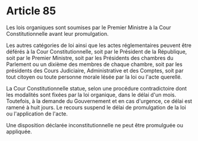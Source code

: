 # Article 85

Les lois organiques sont soumises par le Premier Ministre à la Cour Constitutionnelle avant leur promulgation.

Les autres catégories de loi ainsi que les actes réglementaires peuvent être déférés à la Cour Constitutionnelle, soit par le Président de la République, soit par le Premier Ministre, soit par les Présidents des chambres du Parlement ou un dixième des membres de chaque chambre, soit par les présidents des Cours Judiciaire, Administrative et des Comptes, soit par tout citoyen ou toute personne morale lésée par la loi ou l'acte querellé.

La Cour Constitutionnelle statue, selon une procédure contradictoire dont les modalités sont fixées par la loi organique, dans le délai d'un mois. Toutefois, à la demande du Gouvernement et en cas d'urgence, ce délai est ramené à huit jours. Le recours suspend le délai de promulgation de la loi ou l'application de l'acte.

Une disposition déclarée inconstitutionnelle ne peut être promulguée ou appliquée.